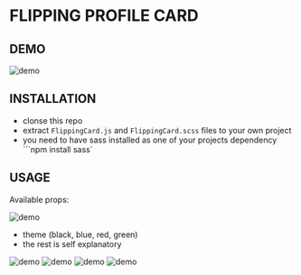 # FLIPPING PROFILE CARD

## DEMO 

![demo]()

## INSTALLATION 

- clonse this repo
- extract ```FlippingCard.js``` and ```FlippingCard.scss``` files to your own project
- you need to have sass installed as one of your projects dependency ```npm install sass`

## USAGE

Available props: 

![demo]()

- theme (black, blue, red, green)
- the rest is self explanatory 

![demo]()
![demo]()
![demo]()
![demo]()
